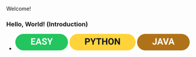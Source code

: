 Welcome!

### Hello, World! (Introduction)
- ![EASY](Miscellaneous/Badges/Easy.svg) ![PYTHON](Miscellaneous/Badges/Python.svg) ![JAVA](Miscellaneous/Badges/Java.svg)